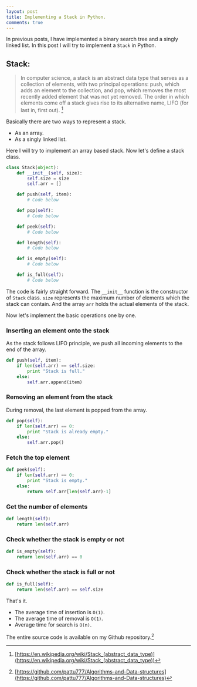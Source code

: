 ```yaml
---
layout: post
title: Implementing a Stack in Python.
comments: true
---
```


In previous posts, I have implemented a binary search tree and a singly linked list. In this post I will try to implement a `Stack` in Python.

## Stack:

> In computer science, a stack is an abstract data type that serves as a collection of elements, with two principal operations: push, which adds an element to the collection, and pop, which removes the most recently added element that was not yet removed. The order in which elements come off a stack gives rise to its alternative name, LIFO (for last in, first out). [^1]

Basically there are two ways to represent a stack.

* As an array.
* As a singly linked list.

Here I will try to implement an array based stack. Now let's define a stack class.

```python
class Stack(object):
    def __init__(self, size):
        self.size = size
        self.arr = []

    def push(self, item):
        # Code below

    def pop(self):
        # Code below

    def peek(self):
        # Code below

    def length(self):
        # Code below

    def is_empty(self):
        # Code below

    def is_full(self):
        # Code below
```

The code is fairly straight forward. The `__init__` function is the constructor of `Stack` class. `size` represents the maximum number of elements which the stack can contain. And the array `arr` holds the actual elements of the stack.

Now let's implement the basic operations one by one.

### Inserting an element onto the stack
As the stack follows LIFO principle, we push all incoming elements to the end of the array.

```python
def push(self, item):
    if len(self.arr) == self.size:
        print "Stack is full."
    else:
        self.arr.append(item)
```

### Removing an element from the stack
During removal, the last element is popped from the array.

```python
def pop(self):
    if len(self.arr) == 0:
        print "Stack is already empty."
    else:
        self.arr.pop()
```

### Fetch the top element

```python
def peek(self):
    if len(self.arr) == 0:
        print "Stack is empty."
    else:
        return self.arr[len(self.arr)-1]
```

### Get the number of elements

```python
def length(self):
    return len(self.arr)
```

### Check whether the stack is empty or not

```python
def is_empty(self):
    return len(self.arr) == 0
```

### Check whether the stack is full or not

```python
def is_full(self):
    return len(self.arr) == self.size
```

That's it.

* The average time of insertion is `O(1)`.
* The average time of removal is `O(1)`.
* Average time for search is `O(n)`.

The entire source code is available on my Github repository.[^2]

[^1]: [https://en.wikipedia.org/wiki/Stack_(abstract_data_type)](https://en.wikipedia.org/wiki/Stack_(abstract_data_type))
[^2]: [https://github.com/pattu777/Algorithms-and-Data-structures](https://github.com/pattu777/Algorithms-and-Data-structures)
